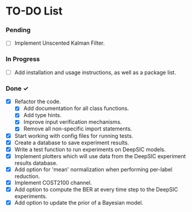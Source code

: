 # TO-DO List

### Pending

- [ ] Implement Unscented Kalman Filter.

### In Progress

- [ ] Add installation and usage instructions, as well as a package list.

### Done ✓

- [x] Refactor the code.
    - [x] Add documentation for all class functions.
    - [x] Add type hints.
    - [x] Improve input verification mechanisms.
    - [x] Remove all non-specific import statements.
- [x] Start working with config files for running tests.
- [x] Create a database to save experiment results.
- [x] Write a test function to run experiments on DeepSIC models.
- [x] Implement plotters which will use data from the DeepSIC experiment results database.
- [x] Add option for 'mean' normalization when performing per-label reduction.
- [x] Implement COST2100 channel.
- [x] Add option to compute the BER at every time step to the DeepSIC experiments.
- [x] Add option to update the prior of a Bayesian model.